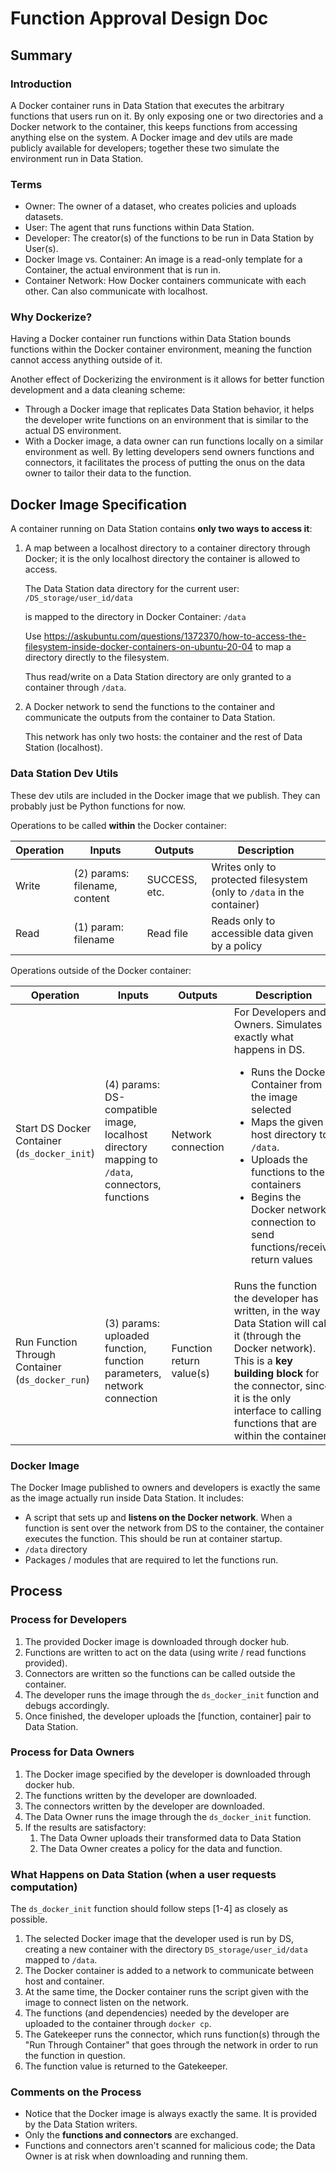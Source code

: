 # Function Approval Design Doc

## Summary

### Introduction
A Docker container runs in Data Station that executes the arbitrary functions that users run on it. By only exposing one or two directories and a Docker network to the container, this keeps functions from accessing anything else on the system. A Docker image and dev utils are made publicly available for developers; together these two simulate the environment run in Data Station.

### Terms
- Owner: The owner of a dataset, who creates policies and uploads datasets.
- User: The agent that runs functions within Data Station.
- Developer: The creator(s) of the functions to be run in Data Station by User(s).
- Docker Image vs. Container: An image is a read-only template for a Container, the actual environment that is run in.
- Container Network: How Docker containers communicate with each other. Can also communicate with localhost.

### Why Dockerize?
Having a Docker container run functions within Data Station bounds functions within the Docker container environment, meaning the function cannot access anything outside of it.

Another effect of Dockerizing the environment is it allows for better function development and a data cleaning scheme:
- Through a Docker image that replicates Data Station behavior, it helps the developer write functions on an environment that is similar to the actual DS environment.
- With a Docker image, a data owner can run functions locally on a similar environment as well. By letting developers send owners functions and connectors, it facilitates the process of putting the onus on the data owner to tailor their data to the function.

## Docker Image Specification

A container running on Data Station contains **only two ways to access it**: 
1. A map between a localhost directory to a container directory through Docker; it is the only localhost directory the container is allowed to access.

    The Data Station data directory for the current user: `/DS_storage/user_id/data`

    is mapped to the directory in Docker Container: `/data`

    Use https://askubuntu.com/questions/1372370/how-to-access-the-filesystem-inside-docker-containers-on-ubuntu-20-04 to map a directory directly to the filesystem.

    Thus read/write on a Data Station directory are only granted to a container through `/data`.

2. A Docker network to send the functions to the container and communicate the outputs from the container to Data Station.
   
   This network has only two hosts: the container and the rest of Data Station (localhost).

### Data Station Dev Utils
These dev utils are included in the Docker image that we publish. They can probably just be Python functions for now.

Operations to be called **within** the Docker container:

Operation | Inputs | Outputs | Description
-|-|-|-
Write | (2) params: filename, content | SUCCESS, etc. | Writes only to protected filesystem (only to `/data` in the container)
Read | (1) param: filename | Read file | Reads only to accessible data given by a policy

Operations outside of the Docker container:

Operation | Inputs | Outputs | Description
-|-|-|-
Start DS Docker Container (`ds_docker_init`) | (4) params: DS-compatible image, localhost directory mapping to `/data`, connectors, functions | Network connection | For Developers and Owners. Simulates exactly what happens in DS. <ul><li>Runs the Docker Container from the image selected</li><li>Maps the given host directory to `/data`.</li><li>Uploads the functions to the containers</li><li>Begins the Docker network connection to send functions/receive return values</li></ul>
Run Function Through Container (`ds_docker_run`) | (3) params: uploaded function, function parameters, network connection | Function return value(s) | Runs the function the developer has written, in the way Data Station will call it (through the Docker network). This is a **key building block** for the connector, since it is the only interface to calling functions that are within the container.

### Docker Image
The Docker Image published to owners and developers is exactly the same as the image actually run inside Data Station. It includes:
- A script that sets up and **listens on the Docker network**. When a function is sent over the network from DS to the container, the container executes the function. This should be run at container startup.
- `/data` directory
- Packages / modules that are required to let the functions run.

## Process

### Process for Developers
1. The provided Docker image is downloaded through docker hub.
2. Functions are written to act on the data (using write / read functions provided).
3. Connectors are written so the functions can be called outside the container.
4. The developer runs the image through the `ds_docker_init` function and debugs accordingly.
5. Once finished, the developer uploads the [function, container] pair to Data Station.


### Process for Data Owners
1. The Docker image specified by the developer is downloaded through docker hub.
2. The functions written by the developer are downloaded.
3. The connectors written by the developer are downloaded.
4. The Data Owner runs the image through the `ds_docker_init` function.
5. If the results are satisfactory:
   1. The Data Owner uploads their transformed data to Data Station
   2. The Data Owner creates a policy for the data and function.


### What Happens on Data Station (when a user requests computation)
The `ds_docker_init` function should follow steps [1-4] as closely as possible.

1. The selected Docker image that the developer used is run by DS, creating a new container with the directory `DS_storage/user_id/data` mapped to `/data`.
2. The Docker container is added to a network to communicate between host and container.
3. At the same time, the Docker container runs the script given with the image to connect listen on the network.
4. The functions (and dependencies) needed by the developer are uploaded to the container through `docker cp`.
5. The Gatekeeper runs the connector, which runs function(s) through the "Run Through Container" that goes through the network in order to run the function in question.
6. The function value is returned to the Gatekeeper.

### Comments on the Process
- Notice that the Docker image is always exactly the same. It is provided by the Data Station writers.
- Only the **functions and connectors** are exchanged.
- Functions and connectors aren't scanned for malicious code; the Data Owner is at risk when downloading and running them.